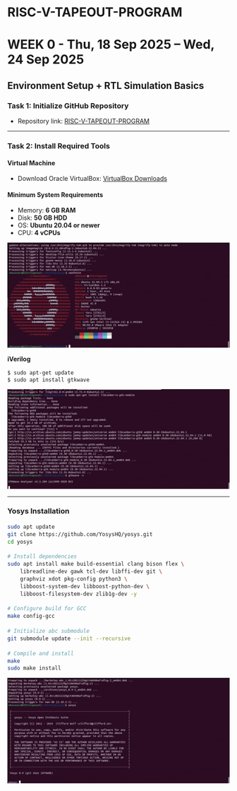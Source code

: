 # RISC-V-TAPEOUT-PROGRAM
# WEEK 0 - Thu, 18 Sep 2025 – Wed, 24 Sep 2025  

## Environment Setup + RTL Simulation Basics  

### Task 1: Initialize GitHub Repository  
- Repository link: [RISC-V-TAPEOUT-PROGRAM](https://github.com/Lakshana-2006/RISC-V-TAPEOUT-PROGRAM)  

---

### Task 2: Install Required Tools  

#### Virtual Machine  
- Download Oracle VirtualBox: [VirtualBox Downloads](https://www.virtualbox.org/wiki/Downloads)  

#### Minimum System Requirements  
- Memory: **6 GB RAM**  
- Disk: **50 GB HDD**  
- OS: **Ubuntu 20.04 or newer**  
- CPU: **4 vCPUs**  

![image](Screenshot4.jpg)

**iVerilog**
```
$ sudo apt-get update
$ sudo apt install gtkwave
```
![image](Screenshot3.jpg)

---

### Yosys Installation  
```bash
sudo apt update
git clone https://github.com/YosysHQ/yosys.git
cd yosys

# Install dependencies
sudo apt install make build-essential clang bison flex \
    libreadline-dev gawk tcl-dev libffi-dev git \
    graphviz xdot pkg-config python3 \
    libboost-system-dev libboost-python-dev \
    libboost-filesystem-dev zlib1g-dev -y

# Configure build for GCC
make config-gcc

# Initialize abc submodule
git submodule update --init --recursive

# Compile and install
make
sudo make install

```
![image](Screenshot1.jpg)
